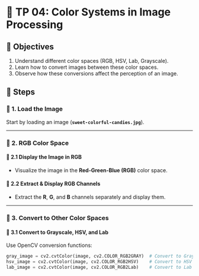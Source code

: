 # 🎨 TP 04: Color Systems in Image Processing  

## 🎯 Objectives  
1. Understand different color spaces (RGB, HSV, Lab, Grayscale).  
2. Learn how to convert images between these color spaces.  
3. Observe how these conversions affect the perception of an image.  

## 📝 Steps  

### 🔹 1. Load the Image  
Start by loading an image (**`sweet-colorful-candies.jpg`**).  

---

### 🔹 2. RGB Color Space  
#### 📌 2.1 Display the Image in RGB  
- Visualize the image in the **Red-Green-Blue (RGB)** color space.  

#### 📌 2.2 Extract & Display RGB Channels  
- Extract the **R**, **G**, and **B** channels separately and display them.  

---

### 🔹 3. Convert to Other Color Spaces  
#### 📌 3.1 Convert to Grayscale, HSV, and Lab  
Use OpenCV conversion functions:  
```python
gray_image = cv2.cvtColor(image, cv2.COLOR_RGB2GRAY)  # Convert to Grayscale  
hsv_image = cv2.cvtColor(image, cv2.COLOR_RGB2HSV)    # Convert to HSV  
lab_image = cv2.cvtColor(image, cv2.COLOR_RGB2Lab)    # Convert to Lab  
